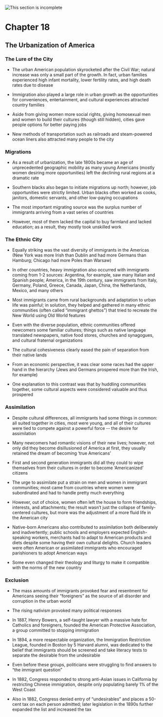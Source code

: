 ![This section is incomplete](https://img.shields.io/badge/Status-Incomplete-E81123.png?colorA=2B2B2B&style=for-the-badge)

Chapter 18
==========

The Urbanization of America
---------------------------

### The Lure of the City

-   The urban American population skyrocketed after the Civil War; natural
    increase was only a small part of the growth. In fact, urban families
    experienced high infant mortality, lower fertility rates, and high death
    rates due to disease

-   Immigration also played a large role in urban growth as the opportunities
    for conveniences, entertainment, and cultural experiences attracted country
    families

-   Aside from giving women more social rights, giving homosexual men and women
    to build their cultures (though still hidden), cities gave people options
    for better paying jobs

-   New methods of transportation such as railroads and steam-powered ocean
    liners also attracted many people to the city

### Migrations

-   As a result of urbanization, the late 1800s became an age of unprecedented
    geographic mobility as many young Americans (mostly women desiring more
    opportunities) left the declining rural regions at a dramatic rate

-   Southern blacks also began to initiate migrations up north; however, job
    opportunities were strictly limited. Urban blacks often worked as cooks,
    janitors, domestic servants, and other low-paying occupations

-   The most important migrating source was the surplus number of immigrants
    arriving from a vast series of countries

-   However, most of them lacked the capital to buy farmland and lacked
    education; as a result, they mostly took unskilled work

### The Ethnic City

-   Equally striking was the vast diversity of immigrants in the Americas (New
    York was more Irish than Dublin and had more Germans than Hamburg; Chicago
    had more Poles than Warsaw)

-   In other countries, heavy immigration also occurred with immigrants coming
    from 1-2 sources: Argentina, for example, saw many Italian and Spanish
    people; America, in the 19th century, saw immigrants from Italy, Germany,
    Poland, Greece, Canada, Japan, China, the Netherlands, Mexico, and many
    others

-   Most immigrants came from rural backgrounds and adaptation to urban life was
    painful; in solution, they helped and gathered in many ethnic communities
    (often called “immigrant ghettos”) that tried to recreate the New World
    using Old World features

-   Even with the diverse population, ethnic communities offered newcomers some
    familiar cultures; things such as native language translated newspapers,
    native food stores, churches and synagogues, and cultural fraternal
    organizations

-   The cultural cohesiveness clearly eased the pain of separation from their
    native lands

-   From an economic perspective, it was clear some races had the upper hand in
    the hierarchy (Jews and Germans prospered more than the Irish, for example)

-   One explanation to this contrast was that by huddling communities together,
    some cultural aspects were considered valuable and thus prospered

### Assimilation

-   Despite cultural differences, all immigrants had some things in common: all
    suited together in cities, most were young, and all of their cultures were
    tied to compete against a powerful force -- the desire for assimilation

-   Many newcomers had romantic visions of their new lives; however, not only
    did they become disillusioned of America at first, they usually retained the
    dream of becoming ‘true Americans’

-   First and second generation immigrants did all they could to wipe themselves
    from their cultures in order to become ‘Americanized’ citizens

-   The urge to assimilate put a strain on men and women in immigrant
    communities; most came from countries where women were subordinated and had
    to handle pretty much everything

-   However, out of choice, women often left the house to form friendships,
    interests, and attachments; the result wasn’t just the collapse of
    family-centered cultures, but more was the adjustment of a more fluid life
    in the American city

-   Native-born Americans also contributed to assimilation both deliberately and
    inadvertently; public schools and employers expected English-speaking
    workers, merchants had to adapt to American products and diets despite some
    having their own cultural delights. Church leaders were often American or
    assimilated immigrants who encouraged parishioners to adopt American ways

-   Some even changed their theology and liturgy to make it compatible with the
    norms of the new country

### Exclusion

-   The mass amounts of immigrants provoked fear and resentment for Americans
    seeing their “foreigners” as the source of all disorder and corruption in
    the urban world

-   The rising nativism provoked many political responses

-   In 1887, Henry Bowers, a self-taught lawyer with a massive hate for
    Catholics and foreigners, founded the American Protective Association, a
    group committed to stopping immigration

-   In 1894, a more respectable organization, the Immigration Restriction
    League, founded in Boston by 5 Harvard alumni, was dedicated to the belief
    that immigrants should be screened and take literacy tests to separate the
    desirable from the undesirable

-   Even before these groups, politicians were struggling to find answers to
    “the immigrant question”

-   In 1882, Congress responded to strong anti-Asian issues in California by
    restricting Chinese immigration, despite only populating barely 1% of the
    West Coast

-   Also in 1882, Congress denied entry of “undesirables” and places a 50-cent
    tax on each person admitted; later legislation in the 1890s further expanded
    the list and increased the tax
